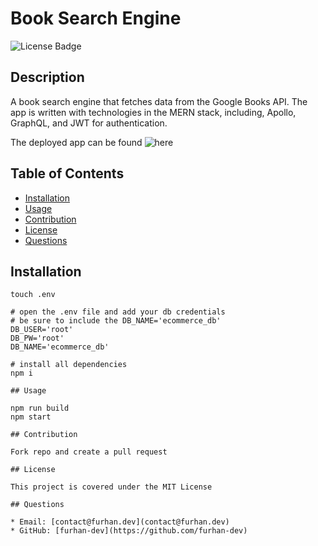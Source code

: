 # Book Search Engine

![License Badge](https://img.shields.io/badge/License-MIT-green)

## Description

A book search engine that fetches data from the Google Books API. The app is written with technologies in the MERN stack, including, Apollo, GraphQL, and JWT for authentication.

The deployed app can be found ![here](https://shielded-brushlands-54074.herokuapp.com)

## Table of Contents

* [Installation](#Installation)
* [Usage](#Usage)
* [Contribution](#Contribution)
* [License](#License)
* [Questions](#Questions)

## Installation

```terminal
touch .env

# open the .env file and add your db credentials
# be sure to include the DB_NAME='ecommerce_db'
DB_USER='root'
DB_PW='root'
DB_NAME='ecommerce_db'

# install all dependencies
npm i

## Usage

npm run build
npm start

## Contribution

Fork repo and create a pull request

## License

This project is covered under the MIT License

## Questions

* Email: [contact@furhan.dev](contact@furhan.dev)
* GitHub: [furhan-dev](https://github.com/furhan-dev)
